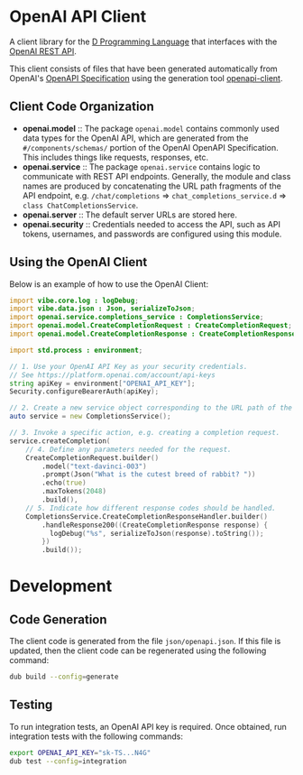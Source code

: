 # OpenAI API Client

A client library for the [D Programming Language](https://dlang.org/) that interfaces with the
[OpenAI REST API](https://platform.openai.com/docs/api-reference).

This client consists of files that have been generated automatically from OpenAI's
[OpenAPI Specification](https://github.com/openai/openai-openapi) using the generation tool
[openapi-client](https://code.dlang.org/packages/openapi-client).

## Client Code Organization

- **openai.model** :: The package `openai.model` contains commonly used data types for the OpenAI
  API, which are generated from the `#/components/schemas/` portion of the OpenAI OpenAPI
  Specification. This includes things like requests, responses, etc.
- **openai.service** :: The package `openai.service` contains logic to communicate with REST API
  endpoints. Generally, the module and class names are produced by concatenating the URL path
  fragments of the API endpoint, e.g. `/chat/completions` => `chat_completions_service.d` => `class
  ChatCompletionsService`.
- **openai.server** :: The default server URLs are stored here.
- **openai.security** :: Credentials needed to access the API, such as API tokens, usernames, and
  passwords are configured using this module.

## Using the OpenAI Client

Below is an example of how to use the OpenAI Client:

```d
import vibe.core.log : logDebug;
import vibe.data.json : Json, serializeToJson;
import openai.service.completions_service : CompletionsService;
import openai.model.CreateCompletionRequest : CreateCompletionRequest;
import openai.model.CreateCompletionResponse : CreateCompletionResponse;

import std.process : environment;

// 1. Use your OpenAI API Key as your security credentials.
// See https://platform.openai.com/account/api-keys
string apiKey = environment["OPENAI_API_KEY"];
Security.configureBearerAuth(apiKey);

// 2. Create a new service object corresponding to the URL path of the desired service.
auto service = new CompletionsService();

// 3. Invoke a specific action, e.g. creating a completion request.
service.createCompletion(
    // 4. Define any parameters needed for the request.
    CreateCompletionRequest.builder()
        .model("text-davinci-003")
        .prompt(Json("What is the cutest breed of rabbit? "))
        .echo(true)
        .maxTokens(2048)
        .build(),
    // 5. Indicate how different response codes should be handled.
    CompletionsService.CreateCompletionResponseHandler.builder()
        .handleResponse200((CreateCompletionResponse response) {
          logDebug("%s", serializeToJson(response).toString());
        })
        .build());
```

# Development

## Code Generation

The client code is generated from the file `json/openapi.json`. If this file is updated, then the
client code can be regenerated using the following command:

```bash
dub build --config=generate
```

## Testing

To run integration tests, an OpenAI API key is required. Once obtained, run integration tests with
the following commands:

```bash
export OPENAI_API_KEY="sk-TS...N4G"
dub test --config=integration
```

